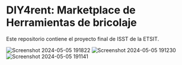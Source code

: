 # DIY4rent: Marketplace de Herramientas de bricolaje
Este repositorio contiene el proyecto final de ISST de la ETSIT.

![Screenshot 2024-05-05 191822](https://github.com/user-attachments/assets/794b2af9-cd6b-4190-b6e0-108b88edf204)
![Screenshot 2024-05-05 191230](https://github.com/user-attachments/assets/b28d1a30-3a8b-4b9a-9613-eddc962e7b71)
![Screenshot 2024-05-05 191141](https://github.com/user-attachments/assets/6415364b-e4ef-4a04-805d-12e67879f4be)
